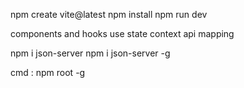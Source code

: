 npm create vite@latest
npm install
npm run dev

components and hooks
use state
context api
mapping

npm i json-server
npm i json-server -g

cmd :
npm root -g